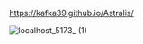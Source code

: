 https://kafka39.github.io/Astralis/

![localhost_5173_ (1)](https://github.com/user-attachments/assets/971511c5-579d-4a0b-b1e4-9fc92139a7bd)
